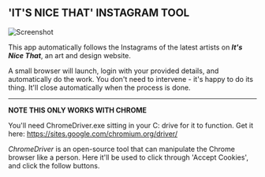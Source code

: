 ## 'IT'S NICE THAT' INSTAGRAM TOOL
![Screenshot](https://i.ibb.co/vHP1xcf/Captusfsdgre.jpg)

This app automatically follows the Instagrams of the latest artists on ***It's Nice That***, an art and design website.

A small browser will launch, login with your provided details, and automatically do the work. You don't need to intervene - it's happy to do its thing. 
It'll close automatically when the process is done.

---------------------------------
**NOTE THIS ONLY WORKS WITH CHROME**

You'll need ChromeDriver.exe sitting in your C: drive for it to function. 
Get it here: https://sites.google.com/chromium.org/driver/ 

*ChromeDriver* is an open-source tool that can manipulate the Chrome browser like a person. 
Here it'll be used to click through 'Accept Cookies', and click the follow buttons.
